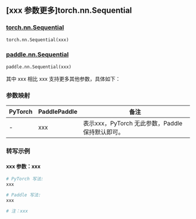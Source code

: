 ## [xxx 参数更多]torch.nn.Sequential

### [torch.nn.Sequential](https://pytorch.org/docs/1.13/generated/torch.nn.Sequential.html#torch.nn.Sequential)

```python
torch.nn.Sequential(xxx)
```

### [paddle.nn.Sequential](https://www.paddlepaddle.org.cn/documentation/docs/zh/api/paddle/nn/Sequential_cn.html)

```python
paddle.nn.Sequential(xxx)
```

其中 xxx 相比 xxx 支持更多其他参数，具体如下：

### 参数映射

| PyTorch | PaddlePaddle | 备注 |
| ------- | ------------ | ---- |
|    -    |    xxx    | 表示xxx，PyTorch 无此参数，Paddle 保持默认即可。 |

### 转写示例

#### xxx 参数：xxx
``` python
# PyTorch 写法:
xxx

# Paddle 写法:
xxx

# 注：xxx
```

